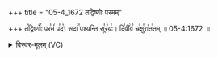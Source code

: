 +++
title = "05-4_1672 तद्विष्णोः परमम्"

+++
त꣡द्विष्णोः꣢꣯ पर꣣मं꣢ प꣣द꣡ꣳ सदा꣢꣯ पश्यन्ति सू꣣र꣡यः꣢। दि꣣वी꣢व꣣ च꣢क्षु꣣रा꣡त꣢तम् ॥ 05-4:1672 ॥

<details><summary>विस्वर-मूलम् (VC)</summary>

तद्विष्णोः परमं पदꣳ सदा पश्यन्ति सूरयः । दिवीव चक्षुराततम् ॥१६७२॥
</details>